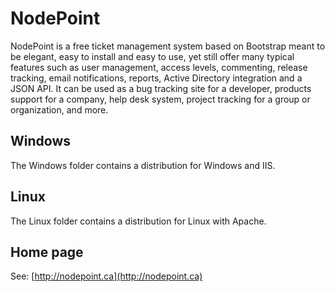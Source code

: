 NodePoint
=========
NodePoint is a free ticket management system based on Bootstrap meant to be elegant, easy to install and easy to use, yet still offer many typical features such as user management, access levels, commenting, release tracking, email notifications, reports, Active Directory integration and a JSON API. It can be used as a bug tracking site for a developer, products support for a company, help desk system, project tracking for a group or organization, and more.

Windows
-------
The Windows folder contains a distribution for Windows and IIS.

Linux
-----
The Linux folder contains a distribution for Linux with Apache.

Home page
---------
See: [http://nodepoint.ca](http://nodepoint.ca)

